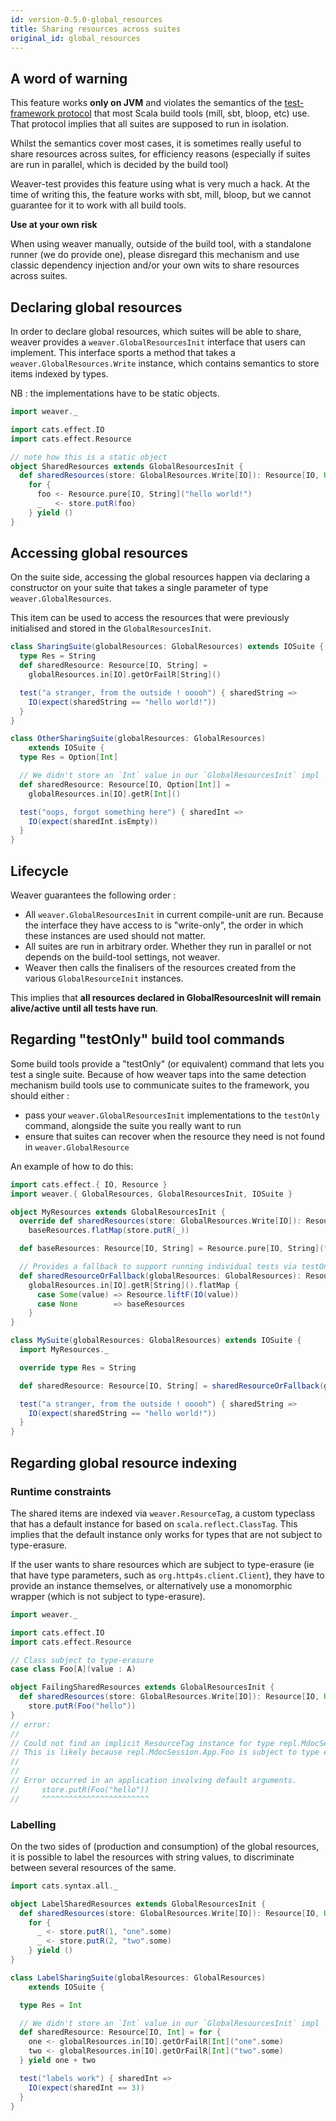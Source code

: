 ```yaml
---
id: version-0.5.0-global_resources
title: Sharing resources across suites
original_id: global_resources
---
```


## A word of warning

This feature works **only on JVM** and violates the semantics of the [test-framework protocol](https://github.com/sbt/test-interface) that most Scala build tools (mill, sbt, bloop, etc) use. That protocol implies that all suites are supposed to run in isolation.

Whilst the semantics cover most cases, it is sometimes really useful to share resources across suites, for efficiency reasons (especially if suites are run in parallel, which is decided by the build tool)

Weaver-test provides this feature using what is very much a hack. At the time of writing this, the feature works with sbt, mill, bloop, but we cannot guarantee for it to work with all build tools.

**Use at your own risk**

When using weaver manually, outside of the build tool, with a standalone runner (we do provide one), please disregard this mechanism and use classic dependency injection and/or your own wits to share resources across suites.

## Declaring global resources

In order to declare global resources, which suites will be able to share, weaver provides a `weaver.GlobalResourcesInit` interface that users can implement. This interface sports a method that takes a `weaver.GlobalResources.Write` instance, which contains semantics to store items indexed by types.

NB : the implementations have to be static objects.

```scala
import weaver._

import cats.effect.IO
import cats.effect.Resource

// note how this is a static object
object SharedResources extends GlobalResourcesInit {
  def sharedResources(store: GlobalResources.Write[IO]): Resource[IO, Unit] =
    for {
      foo <- Resource.pure[IO, String]("hello world!")
      _   <- store.putR(foo)
    } yield ()
}
```

## Accessing global resources

On the suite side, accessing the global resources happen via declaring a constructor on your suite that takes a single parameter of type `weaver.GlobalResources`.

This item can be used to access the resources that were previously initialised and stored in the `GlobalResourcesInit`.

```scala
class SharingSuite(globalResources: GlobalResources) extends IOSuite {
  type Res = String
  def sharedResource: Resource[IO, String] =
    globalResources.in[IO].getOrFailR[String]()

  test("a stranger, from the outside ! ooooh") { sharedString =>
    IO(expect(sharedString == "hello world!"))
  }
}

class OtherSharingSuite(globalResources: GlobalResources)
    extends IOSuite {
  type Res = Option[Int]

  // We didn't store an `Int` value in our `GlobalResourcesInit` impl
  def sharedResource: Resource[IO, Option[Int]] =
    globalResources.in[IO].getR[Int]()

  test("oops, forgot something here") { sharedInt =>
    IO(expect(sharedInt.isEmpty))
  }
}
```

## Lifecycle

Weaver guarantees the following order :

* All `weaver.GlobalResourcesInit` in current compile-unit are run. Because the interface they have access to is "write-only", the order in which these instances are used should not matter.
* All suites are run in arbitrary order. Whether they run in parallel or not depends on the build-tool settings, not weaver.
* Weaver then calls the finalisers of the resources created from the various `GlobalResourceInit` instances.

This implies that **all resources declared in GlobalResourcesInit will remain alive/active until all tests have run**.

## Regarding "testOnly" build tool commands

Some build tools provide a "testOnly" (or equivalent) command that lets you test a single suite. Because of how weaver taps into the same detection mechanism build tools use to communicate suites to the framework, you should either :

* pass your `weaver.GlobalResourcesInit` implementations to the `testOnly` command, alongside the suite you really want to run
* ensure that suites can recover when the resource they need is not found in `weaver.GlobalResource`

An example of how to do this:

```scala
import cats.effect.{ IO, Resource }
import weaver.{ GlobalResources, GlobalResourcesInit, IOSuite }

object MyResources extends GlobalResourcesInit {
  override def sharedResources(store: GlobalResources.Write[IO]): Resource[IO, Unit] =
    baseResources.flatMap(store.putR(_))

  def baseResources: Resource[IO, String] = Resource.pure[IO, String]("hello world!")

  // Provides a fallback to support running individual tests via testOnly
  def sharedResourceOrFallback(globalResources: GlobalResources): Resource[IO, String] =
    globalResources.in[IO].getR[String]().flatMap {
      case Some(value) => Resource.liftF(IO(value))
      case None        => baseResources
    }
}

class MySuite(globalResources: GlobalResources) extends IOSuite {
  import MyResources._

  override type Res = String

  def sharedResource: Resource[IO, String] = sharedResourceOrFallback(globalResources)

  test("a stranger, from the outside ! ooooh") { sharedString =>
    IO(expect(sharedString == "hello world!"))
  }
}
```

## Regarding global resource indexing

### Runtime constraints

The shared items are indexed via `weaver.ResourceTag`, a custom typeclass that has a default instance for based on `scala.reflect.ClassTag`. This implies that the default instance only works for types that are not subject to type-erasure.

If the user wants to share resources which are subject to type-erasure (ie that have type parameters, such as `org.http4s.client.Client`), they have to provide an instance themselves, or alternatively use a monomorphic wrapper (which is not subject to type-erasure).

```scala
import weaver._

import cats.effect.IO
import cats.effect.Resource

// Class subject to type-erasure
case class Foo[A](value : A)

object FailingSharedResources extends GlobalResourcesInit {
  def sharedResources(store: GlobalResources.Write[IO]): Resource[IO, Unit] =
    store.putR(Foo("hello"))
}
// error:
// 
// Could not find an implicit ResourceTag instance for type repl.MdocSession.App.Foo[String]
// This is likely because repl.MdocSession.App.Foo is subject to type erasure. You can implement a ResourceTag manually or wrap the item you are trying to store/access, in some monomorphic case class that is not subject to type erasure
// 
// 
// Error occurred in an application involving default arguments.
//     store.putR(Foo("hello"))
//     ^^^^^^^^^^^^^^^^^^^^^^^^
```

### Labelling

On the two sides of (production and consumption) of the global resources, it is possible to label the resources with string values, to discriminate between several resources of the same.

```scala
import cats.syntax.all._

object LabelSharedResources extends GlobalResourcesInit {
  def sharedResources(store: GlobalResources.Write[IO]): Resource[IO, Unit] =
    for {
      _ <- store.putR(1, "one".some)
      _ <- store.putR(2, "two".some)
    } yield ()
}

class LabelSharingSuite(globalResources: GlobalResources)
    extends IOSuite {

  type Res = Int

  // We didn't store an `Int` value in our `GlobalResourcesInit` impl
  def sharedResource: Resource[IO, Int] = for {
    one <- globalResources.in[IO].getOrFailR[Int]("one".some)
    two <- globalResources.in[IO].getOrFailR[Int]("two".some)
  } yield one + two

  test("labels work") { sharedInt =>
    IO(expect(sharedInt == 3))
  }
}
```
